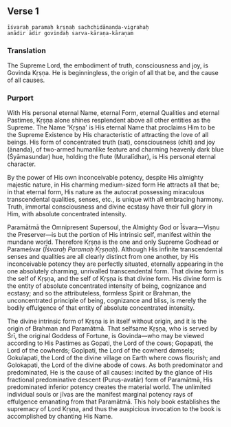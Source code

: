 ## Verse 1

    īśvaraḥ paramaḥ kṛṣṇaḥ sachchidānanda-vigrahaḥ
    anādir ādir govindaḥ sarva-kāraṇa-kāraṇam

### Translation

The Supreme Lord, the embodiment of truth, consciousness and joy, is Govinda Kṛṣṇa. He is beginningless, the origin of all that be, and the cause of all causes.

### Purport

With His personal eternal Name, eternal Form, eternal Qualities and eternal Pastimes, Kṛṣṇa alone shines resplendent above all other entities as the Supreme. The Name 'Kṛṣṇa' is His eternal Name that proclaims Him to be the Supreme Existence by His characteristic of attracting the love of all beings. His form of concentrated truth (sat), consciousness (chit) and joy (ānanda), of two-armed humanlike feature and charming heavenly dark blue (Śyāmasundar) hue, holding the flute (Muralīdhar), is His personal eternal character.

By the power of His own inconceivable potency, despite His almighty majestic nature, in His charming medium-sized form He attracts all that be; in that eternal form, His nature as the autocrat possessing miraculous transcendental qualities, senses, etc., is unique with all embracing harmony. Truth, immortal consciousness and divine ecstasy have their full glory in Him, with absolute concentrated intensity.

Paramātmā the Omnipresent Supersoul, the Almighty God or Īśvara—Viṣṇu the Preserver—is but the portion of His intrinsic self, manifest within the mundane world. Therefore Kṛṣṇa is the one and only Supreme Godhead or Parameśvar (*Īśvaraḥ Paramaḥ Kṛṣṇaḥ*). Although His infinite transcendental senses and qualities are all clearly distinct from one another, by His inconceivable potency they are perfectly situated, eternally appearing in the one absolutely charming, unrivalled transcendental form. That divine form is the self of Kṛṣṇa, and the self of Kṛṣṇa is that divine form. His divine form is the entity of absolute concentrated intensity of being, cognizance and ecstasy; and so the attributeless, formless Spirit or Brahman, the unconcentrated principle of being, cognizance and bliss, is merely the bodily effulgence of that entity of absolute concentrated intensity.

The divine intrinsic form of Kṛṣṇa is in itself without origin, and it is the origin of Brahman and Paramātmā. That selfsame Kṛṣṇa, who is served by Śrī, the original Goddess of Fortune, is Govinda—who may be viewed according to His Pastimes as Gopati, the Lord of the cows; Gopapati, the Lord of the cowherds; Gopīpati, the Lord of the cowherd damsels; Gokulapati, the Lord of the divine village on Earth where cows flourish; and Golokapati, the Lord of the divine abode of cows. As both predominator and predominated, He is the cause of all causes: incited by the glance of His fractional predominative descent (Puruṣ-avatār) form of Paramātmā, His predominated inferior potency creates the material world. The unlimited individual souls or jīvas are the manifest marginal potency rays of effulgence emanating from that Paramātmā. This holy book establishes the supremacy of Lord Kṛṣṇa, and thus the auspicious invocation to the book is accomplished by chanting His Name.
